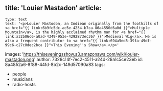 title: 'Louier Mastadon'
article:
  -
    type: text
    text: '<p>Louier Mastodon, an Indiean originally from the foothills of <a href="{{ link:6b9fc5dc-ae5e-4234-b7ca-86a4550d6a0d }}">Multiple Mountain</a>, is the highly acclaimed rhythm man for <a href="{{ link:a32b06c6-a0ad-4349-953e-4292873ec367 }}">Medieval Wig</a>. He is also a frequent contributor to <a href="{{ link:694a5ed5-39fa-49df-99c6-c27c0dec2bca }}">This Evening''s Show</a>.</p>'
images: 'https://thiseveningsshow.s3.amazonaws.com/wiki/louier-mastadon.png'
author: 7328c14f-7ec2-4511-a24d-29a1c5ce23eb
id: 8a4852a6-8f88-44fd-8b2c-149d57090a83
tags:
  - people
  - musicians
  - radio-hosts

